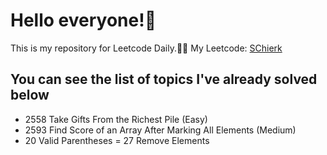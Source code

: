 # Hello everyone!👋
This is my repository for Leetcode Daily.💪💪
My Leetcode: [SChierk](https://leetcode.com/u/SChierk/)

## You can see the list of topics I've already solved below
- 2558 Take Gifts From the Richest Pile (Easy)
- 2593 Find Score of an Array After Marking All Elements (Medium)
- 20 Valid Parentheses
= 27 Remove Elements